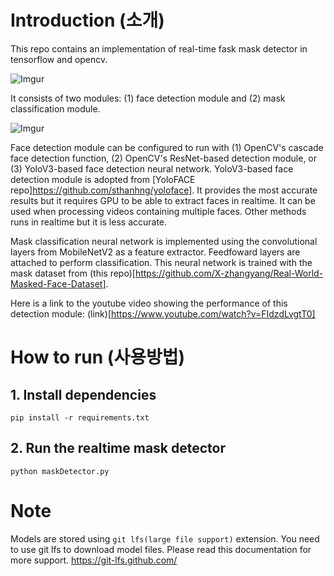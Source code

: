 # Introduction (소개)
This repo contains an implementation of real-time fask mask detector in tensorflow and opencv. 

![Imgur](imgs/out.gif)

It consists of two modules: (1) face detection module and (2) mask classification module. 

![Imgur](imgs/structure.png)


Face detection module can be configured to run with (1) OpenCV's cascade face detection function, (2) OpenCV's ResNet-based detection module, or (3) YoloV3-based face detection neural network.
YoloV3-based face detection module is adopted from [YoloFACE repo]https://github.com/sthanhng/yoloface]. It provides the most accurate results but it requires GPU to be able to extract faces in realtime. It can be used when processing videos containing multiple faces. Other methods runs in realtime but it is less accurate.

Mask classification neural network is implemented using the convolutional layers from MobileNetV2 as a feature extractor. Feedfoward layers are attached to perform classification. This neural network
is trained with the mask dataset from (this repo)[https://github.com/X-zhangyang/Real-World-Masked-Face-Dataset].

Here is a link to the youtube video showing the performance of this detection module:
(link)[https://www.youtube.com/watch?v=FIdzdLvgtT0]

# How to run (사용방법)

## 1. Install dependencies
```
pip install -r requirements.txt
```
## 2. Run the realtime mask detector
```
python maskDetector.py
```

# Note
Models are stored using `git lfs(large file support)` extension. You need to use git lfs to download model files. Please read this documentation for more support. https://git-lfs.github.com/
